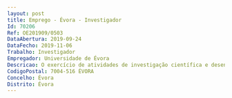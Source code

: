```yaml
--- 
layout: post
title: Emprego - Évora - Investigador
Id: 70206
Ref: OE201909/0503
DataAbertura: 2019-09-24
DataFecho: 2019-11-06
Trabalho: Investigador
Empregador: Universidade de Évora
Descricao: O exercício de atividades de investigação científica e desenvolvimento tecnológico na área científica de Agronomia em regime de contrato de trabalho em funções públicas a termo resolutivo certo pelo prazo de três anos, automaticamente renováveis por períodos de um ano até à duração máxima de seis anos com vista ao desempenho de funções de investigador(a) na área de Agronomia , incluindo   O estudo de estratégias de utilização de micróbios do solo na proteção das plantas, especificamente sobre os mecanismos e as interações dos microrganismos do solo benéficos para as plantas e com o objetivo de desenvolver estratégias, que englobem a utilização de populações nativas e de consórcios microbianos sintéticos, que possibilitam a sua utilização no contexto dos agro sistemas.
CodigoPostal: 7004-516 ÉVORA
Concelho: Évora
Distrito: Évora
--- 
```


